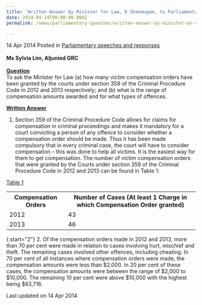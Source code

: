 ```yaml
---
title: 'Written Answer by Minister for Law, K Shanmugam, to Parliamentary Question on Victim Compensation Orders'
date: 2014-04-14T00:00:00.000Z
permalink: /news/parliamentary-speeches/written-answer-by-minister-on-victim-compensation-orders/

---
```



14 Apr 2014 Posted in [Parliamentary speeches and responses](/news/parliamentary-speeches) 
<br>    
**Ms Sylvia Lim, Aljunied GRC**
<br>  
**<u>Question</u>**  
To ask the Minister for Law (a) how many victim compensation orders have been granted by the courts under section 359 of the Criminal Procedure Code in 2012 and 2013 respectively; and (b) what is the range of compensation amounts awarded and for what types of offences.

**<u>Written Answer</u>**  
1. Section 359 of the Criminal Procedure Code allows for claims for compensation in criminal proceedings and makes it mandatory for a court convicting a person of any offence to consider whether a compensation order should be made. Thus it has been made compulsory that in every criminal case, the court will have to consider compensation – this was done to help all victims. It is the easiest way for them to get compensation. The number of victim compensation orders that were granted by the Courts under section 359 of the Criminal Procedure Code in 2012 and 2013 can be found in Table 1:


<u>Table 1</u>
<table class="table-h">
<tr>
<th>Compensation Orders </th>
<th>Number of Cases
(At least 1 Charge in which  Compensation Order granted) </th>
</tr>
<tr>
<td>2012</td>
<td>43</td>
</tr>
<tr>
<td>2013</td>
<td>46</td>
</tr>
</table>


{:start="2"}
2. Of the compensation orders made in 2012 and 2013, more than 70 per cent were made in relation to cases involving hurt, mischief and theft. The remaining cases involved other offences, including cheating. In 70 per cent of all instances where compensation orders were made, the compensation amounts were less than $2,000. In 20 per cent of these cases, the compensation amounts were between the range of $2,000 to $10,000. The remaining 10 per cent were above $10,000 with the highest being $63,716.





<p class="right-side-updated">Last updated on 14 Apr 2014</p> 


